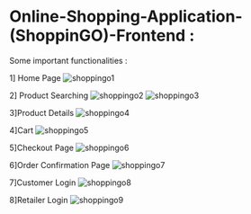 # Online-Shopping-Application-(ShoppinGO)-Frontend :

Some important functionalities :

1] Home Page
![shoppingo1](https://user-images.githubusercontent.com/127041189/227635106-71bc7ae1-3538-485b-be5a-6f5a8e3208be.png)

2] Product Searching
![shoppingo2](https://user-images.githubusercontent.com/127041189/227635452-e28cf227-878a-49dc-873f-5b43c9650a17.png)
![shoppingo3](https://user-images.githubusercontent.com/127041189/227635467-3ec0de39-47e8-451b-8271-9c5d0ae10a2b.png)

3]Product Details
![shoppingo4](https://user-images.githubusercontent.com/127041189/227635687-7593eb13-0ae5-4a76-9add-919554528a31.png)

4]Cart
![shoppingo5](https://user-images.githubusercontent.com/127041189/227636042-732a9a10-3392-4e82-a10c-4a001423095c.png)

5]Checkout Page
![shoppingo6](https://user-images.githubusercontent.com/127041189/227636209-da25c91c-d977-4242-874a-61165724151f.png)

6]Order Confirmation Page
![shoppingo7](https://user-images.githubusercontent.com/127041189/227636640-497c38d8-e606-4510-9ad7-6684048ec19d.png)

7]Customer Login
![shoppingo8](https://user-images.githubusercontent.com/127041189/227636808-07955ef9-2d5c-4afd-9e94-a0f4160b538c.png)

8]Retailer Login
![shoppingo9](https://user-images.githubusercontent.com/127041189/227636962-328e8a69-3b1a-4e9b-9df0-3d6d586c8ffd.png)
